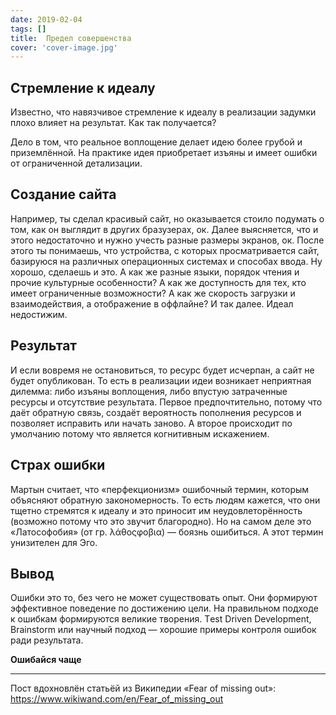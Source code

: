 ```yaml
---
date: 2019-02-04
tags: []
title:  Предел совершенства
cover: 'cover-image.jpg'
---
```


## Стремление к идеалу

Известно, что навязчивое стремление к идеалу в реализации задумки плохо влияет на результат. Как так получается?

Дело в том, что реальное воплощение делает идею более грубой и приземлённой. На практике идея приобретает изъяны и имеет ошибки от ограниченной детализации.

## Создание сайта

Например, ты сделал красивый сайт, но оказывается стоило подумать о том, как он выглядит в других бразузерах, ок. Далее выясняется, что и этого недостаточно и нужно учесть разные размеры экранов, ок. После этого ты понимаешь, что устройства, с которых просматривается сайт, базируюся на различных операционных системах и способах ввода. Ну хорошо, сделаешь и это. А как же разные языки, порядок чтения и прочие культурные особенности? А как же доступность для тех, кто имеет ограниченные возможности? А как же скорость загрузки и взаимодействия, а отображение в оффлайне? И так далее. Идеал недостижим.

## Результат

И если вовремя не остановиться, то ресурс будет исчерпан, а сайт не будет опубликован. То есть в реализации идеи возникает неприятная дилемма: либо изъяны воплощения, либо впустую затраченные ресурсы и отсутствие результата. Первое предпочтительно, потому что даёт обратную связь, создаёт вероятность пополнения ресурсов и позволяет исправить или начать заново. А второе происходит по умолчанию потому что является когнитивным искажением.

## Страх ошибки

Мартын считает, что «перфекционизм» ошибочный термин, которым объясняют обратную закономерность. То есть людям кажется, что они тщетно стремятся к идеалу и это приносит им неудовлеторённость (возможно потому что это звучит благородно). Но на самом деле это «Латософобия» (от гр. λάθοςφοβια) — боязнь ошибиться. А этот термин унизителен для Эго.

## Вывод

Ошибки это то, без чего не может существовать опыт. Они формируют эффективное поведение по достижению цели. На правильном подходе к ошибкам формируются великие творения. Тest Driven Development, Brainstorm или научный подход — хорошие примеры контроля ошибок ради результата.

**Ошибайся чаще**

---

Пост вдохновлён статьёй из Википедии «Fear of missing out»: <https://www.wikiwand.com/en/Fear_of_missing_out>
